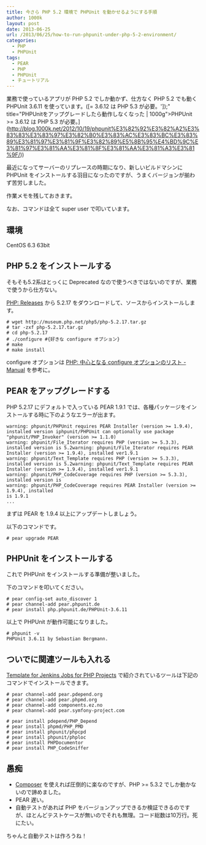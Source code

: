 ```yaml
---
title: 今さら PHP 5.2 環境で PHPUnit を動かせるようにする手順
author: 1000k
layout: post
date: 2013-06-25
url: /2013/06/25/how-to-run-phpunit-under-php-5-2-environment/
categories:
  - PHP
  - PHPUnit
tags:
  - PEAR
  - PHP
  - PHPUnit
  - チュートリアル
---
```

業務で使っているアプリが PHP 5.2 でしか動かず、仕方なく PHP 5.2 でも動く PHPUnit 3.6.11 を使っています。([= 3.6.12 は PHP 5.3 が必要。']);" title="PHPUnitをアップグレードしたら動作しなくなった | 1000g">PHPUnit >= 3.6.12 は PHP 5.3 が必要。](http://blog.1000k.net/2012/10/19/phpunit%E3%82%92%E3%82%A2%E3%83%83%E3%83%97%E3%82%B0%E3%83%AC%E3%83%BC%E3%83%89%E3%81%97%E3%81%9F%E3%82%89%E5%8B%95%E4%BD%9C%E3%81%97%E3%81%AA%E3%81%8F%E3%81%AA%E3%81%A3%E3%81%9F/))

最近になってサーバーのリプレースの時期になり、新しいビルドマシンに PHPUnit をインストールする羽目になったのですが、うまくバージョンが揃わず苦労しました。

作業メモを残しておきます。

なお、コマンドは全て super user で叩いています。

## 環境

CentOS 6.3 63bit

<!--more-->

## PHP 5.2 をインストールする

そもそも5.2系はとっくに Deprecated なので使うべきではないのですが、業務で使うから仕方ない。

[PHP: Releases](http://www.php.net/releases/) から 5.2.17 をダウンロードして、ソースからインストールします。

```
# wget http://museum.php.net/php5/php-5.2.17.tar.gz
# tar -zxf php-5.2.17.tar.gz
# cd php-5.2.17
# ./configure #{好きな configure オプション}
# make
# make install
```


configure オプションは [PHP: 中心となる configure オプションのリスト - Manual](http://www.php.net/manual/ja/configure.about.php) を参考に。

## PEAR をアップグレードする

PHP 5.2.17 にデフォルトで入っている PEAR 1.9.1 では、各種パッケージをインストールする時に下のようなエラーが出ます。

```
warning: phpunit/PHPUnit requires PEAR Installer (version >= 1.9.4), installed version iphpunit/PHPUnit can optionally use package "phpunit/PHP_Invoker" (version >= 1.1.0)
warning: phpunit/File_Iterator requires PHP (version >= 5.3.3), installed version is 5.2warning: phpunit/File_Iterator requires PEAR Installer (version >= 1.9.4), installed ver1.9.1
warning: phpunit/Text_Template requires PHP (version >= 5.3.3), installed version is 5.2warning: phpunit/Text_Template requires PEAR Installer (version >= 1.9.4), installed ver1.9.1
warning: phpunit/PHP_CodeCoverage requires PHP (version >= 5.3.3), installed version is
warning: phpunit/PHP_CodeCoverage requires PEAR Installer (version >= 1.9.4), installed
is 1.9.1
...
```


まずは PEAR を 1.9.4 以上にアップデートしましょう。

以下のコマンドです。

```
# pear upgrade PEAR
```


## PHPUnit をインストールする

これで PHPUnit をインストールする準備が整いました。

下のコマンドを叩いてください。

```
# pear config-set auto_discover 1
# pear channel-add pear.phpunit.de
# pear install php.phpunit.de/PHPUnit-3.6.11
```


以上で PHPUnit が動作可能になりました。

```
# phpunit -v
PHPUnit 3.6.11 by Sebastian Bergmann.
```


## ついでに関連ツールも入れる

[Template for Jenkins Jobs for PHP Projects](http://jenkins-php.org/) で紹介されているツールは下記のコマンドでインストールできます。

```
# pear channel-add pear.pdepend.org
# pear channel-add pear.phpmd.org
# pear channel-add components.ez.no
# pear channel-add pear.symfony-project.com

# pear install pdepend/PHP_Depend
# pear install phpmd/PHP_PMD
# pear install phpunit/phpcpd
# pear install phpunit/phploc
# pear install PHPDocumentor
# pear install PHP_CodeSniffer
```


## 愚痴

  * [Composer](https://github.com/composer/composer) を使えれば圧倒的に楽なのですが、PHP >= 5.3.2 でしか動かないので諦めました。
  * PEAR 遅い。
  * 自動テストがあれば PHP をバージョンアップできるか検証できるのですが、ほとんどテストケースが無いのでそれも無理。コード総数は10万行。死にたい。

ちゃんと自動テストは作ろうね！